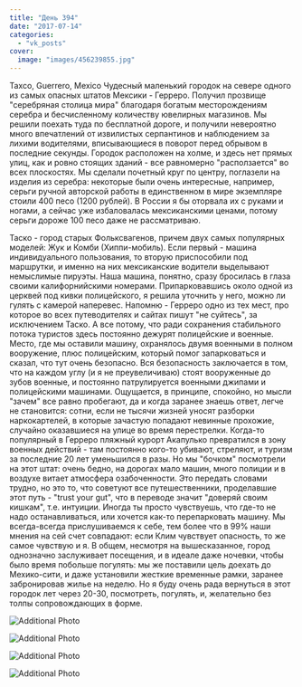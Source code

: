 ```yaml
---
title: "День 394"
date: "2017-07-14"
categories: 
  - "vk_posts"
cover:
  image: "images/456239855.jpg"
---
```


Taxco, Guerrero, Mexico Чудесный маленький городок на севере одного из самых опасных штатов Мексики - Герреро. Получил прозвище "серебряная столица мира" благодаря богатым месторождениям серебра и бесчисленному количеству ювелирных магазинов. Мы решили поехать туда по бесплатной дороге, и получили невероятно много впечатлений от извилистых серпантинов и наблюдением за лихими водителями, вписывающиеся в поворот перед обрывом в последние секунды. Городок расположен на холме, и здесь нет прямых улиц, как и ровно стоящих зданий - все равномерно "расползается" во всех плоскостях. Мы сделали почетный круг по центру, поглазели на изделия из серебра: некоторые были очень интересные, например, серьги ручной авторской работы в единственном в мире экземпляре стоили 400 песо (1200 рублей). В России я бы оторвала их с руками и ногами, а сейчас уже избаловалась мексиканскими ценами, потому серьги дороже 100 песо даже не рассматриваю.

<!--more-->

Таско - город старых Фольксвагенов, причем двух самых популярных моделей: Жук и Комби (Хиппи-мобиль). Если первый - машина индивидуального пользования, то вторую приспособили под маршрутки, и именно на них мексиканские водители выделывают немыслимые пируэты. Наша машина, понятно, сразу бросилась в глаза своими калифорнийскими номерами. Припарковавшись около одной из церквей под кивки полицейского, я решила уточнить у него, можно ли гулять с камерой наперевес. Напомню - Герреро одно из тех мест, про которое во всех путеводителях и сайтах пишут "не суйтесь", за исключением Таско. А все потому, что ради сохранения стабильного потока туристов здесь постоянно дежурят полицейские и военные. Место, где мы оставили машину, охранялось двумя военными в полном вооружение, плюс полицейским, который помог запарковаться и сказал, что тут очень безопасно. Вся безопасность заключается в том, что на каждом углу (и я не преувеличиваю) стоят вооруженные до зубов военные, и постоянно патрулируется военными джипами и полицейскими машинами. Ощущается, в принципе, спокойно, но мысли "зачем" все равно пробегают, да и когда заранее знаешь ответ, легче не становится: сотни, если не тысячи жизней уносят разборки наркокартелей, в которые зачастую попадают невинные прохожие, случайно оказавшиеся на улице во время перестрелки. Когда-то популярный в Герреро пляжный курорт Акапулько превратился в зону военных действий - там постоянно кого-то убивают, стреляют, и туризм за последние 20 лет уменьшился в разы. Но мы "бочком" посмотрели на этот штат: очень бедно, на дорогах мало машин, много полиции и в воздухе витает атмосфера озабоченности. Это передать словами трудно, но это то, что советуют все путешественники, проделавшие этот путь - "trust your gut", что в переводе значит "доверяй своим кишкам", т.е. интуиции. Иногда ты просто чувствуешь, что где-то не надо останавливаться, или хочется как-то перепарковать машину. Мы всегда-всегда прислушиваемся к себе, тем более что в 99% наши мнения на сей счет совпадают: если Клим чувствует опасность, то же самое чувствую и я. В общем, несмотря на вышесказанное, город однозначно заслуживает посещения, и в идеале даже ночевки, чтобы было время побольше погулять: мы же поставили цель доехать до Мехико-сити, и даже установили жесткие временные рамки, заранее забронировав жилье на неделю. Но я буду очень рада вернуться в этот городок лет через 20-30, посмотреть, погулять, и, желательно без толпы сопровождающих в форме.

![Additional Photo](https://vodpop.ru/wp-content/uploads/2023/07/456239856.jpg)

![Additional Photo](https://vodpop.ru/wp-content/uploads/2023/07/456239857.jpg)

![Additional Photo](https://vodpop.ru/wp-content/uploads/2023/07/456239858.jpg)

![Additional Photo](https://vodpop.ru/wp-content/uploads/2023/07/456239859.jpg)

